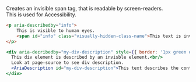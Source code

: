 Creates an invisible span tag, that is readable by screen-readers. <br/>
This is used for Accessibility. 

```html
<p aria-describedby="info">
    This is visible to human eyes.
    <span id="info" class="visually-hidden-class-name">This text is invisible</span>  
</p> 
```

```jsx
<div aria-decribedby="my-div-description" style={{ border: '1px green dashed', }}>
  This div element is described by an invisble element.<br/>
  Look at page-source to see div description.
  <AriaDescription id="my-div-description">This text describes the container</AriaDescription>
</div>
```
